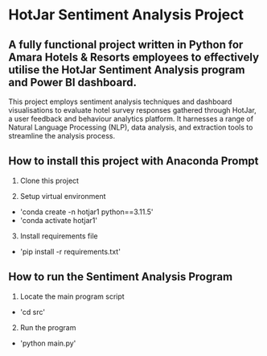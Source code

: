 # HotJar Sentiment Analysis Project

## A fully functional project written in Python for Amara Hotels & Resorts employees to effectively utilise the HotJar Sentiment Analysis program and Power BI dashboard.


This project employs sentiment analysis techniques and dashboard visualisations to evaluate hotel survey responses gathered through HotJar, a user feedback and behaviour analytics platform. It harnesses a range of Natural Language Processing (NLP), data analysis, and extraction tools to streamline the analysis process. 


## How to install this project with Anaconda Prompt
1. Clone this project

2. Setup virtual environment
- 'conda create -n hotjar1 python==3.11.5'
- 'conda activate hotjar1'

3. Install requirements file
- 'pip install -r requirements.txt'


## How to run the Sentiment Analysis Program
1. Locate the main program script
- 'cd src'

2. Run the program
- 'python main.py'



